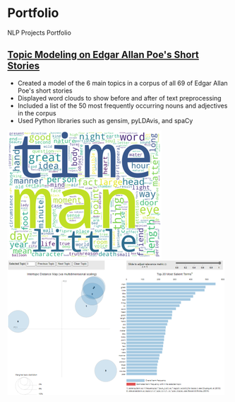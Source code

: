 # Portfolio
NLP Projects Portfolio

## [Topic Modeling on Edgar Allan Poe's Short Stories](https://github.com/dpruden13/Portfolio/blob/main/notebooks/Topic%20Modeling%20on%20Edgar%20Allan%20Poe's%20Short%20Stories.ipynb)

- Created a model of the 6 main topics in a corpus of all 69 of Edgar Allan Poe's short stories
- Displayed word clouds to show before and after of text preprocessing
- Included a list of the 50 most frequently occurring nouns and adjectives in the corpus
- Used Python libraries such as gensim, pyLDAvis, and spaCy

![](/images/Word%20Cloud%20of%20Terms%20in%20EAP's%20Short%20Stories%20-%20Smaller%20Thumbnail.png)
![](/images/Topic%20Model%20of%20EAP's%20Short%20Stories%20-%20Smaller%20Thumbnail.PNG)

